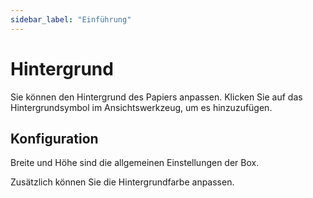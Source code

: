 ```yaml
---
sidebar_label: "Einführung"
---
```


# Hintergrund

Sie können den Hintergrund des Papiers anpassen. Klicken Sie auf das Hintergrundsymbol im Ansichtswerkzeug, um es hinzuzufügen.

## Konfiguration

Breite und Höhe sind die allgemeinen Einstellungen der Box.

Zusätzlich können Sie die Hintergrundfarbe anpassen.
